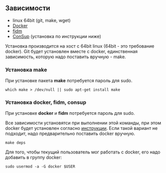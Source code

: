 Зависимости
-----------

* linux 64bit (git, make, wget)
* [Docker](http://docker.io)
* [fidm](https://github.com/LeKovr/fidm)
* [ConSup](https://github.com/LeKovr/consup) (установка по инструкции ниже)

Установка производится на хост с 64bit linux (64bit - это требование docker).
Git будет установлен вместе с docker, единственная зависимость, которую надо поставить вручную - make.


### Установка make

При установке пакета **make** потребуется пароль для sudo.

```
which make > /dev/null || sudo apt-get install make
```

### Установка **docker**, **fidm**, **consup**

При установке **docker** и **fidm** потребуется пароль для sudo.

Все зависимости установятси при выполнении этой команды, при этом docker будет установлен согласно [инструкции](http://docs.docker.com/linux/step_one/). Если такой вариант не подходит, надо предварительно поставить docker вручную.
```
make deps
```

Для того, чтобы текущий пользователь мог работать с docker, его надо добавить в группу docker:
```
sudo usermod -a -G docker $USER
```
